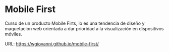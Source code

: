 # Mobile First
Curso de un producto Mobile Firts, lo es una tendencia de diseño y maquetación web orientada a dar prioridad a la visualización en dispositivos móviles.

URL: https://wgiovanni.github.io/mobile-first/

